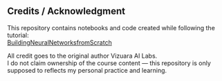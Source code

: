 ## Credits / Acknowledgment
This repository contains notebooks and code created while following the tutorial:  
[BuildingNeuralNetworksfromScratch]([https://link_to_the_youtube_video](https://www.youtube.com/watch?v=zrKpz9-AZ_E&list=PLPTV0NXA_ZSj6tNyn_UadmUeU3Q3oR-hu))

All credit goes to the original author Vizuara AI Labs.  
I do not claim ownership of the course content — this repository is only supposed to reflects my personal practice and learning.
